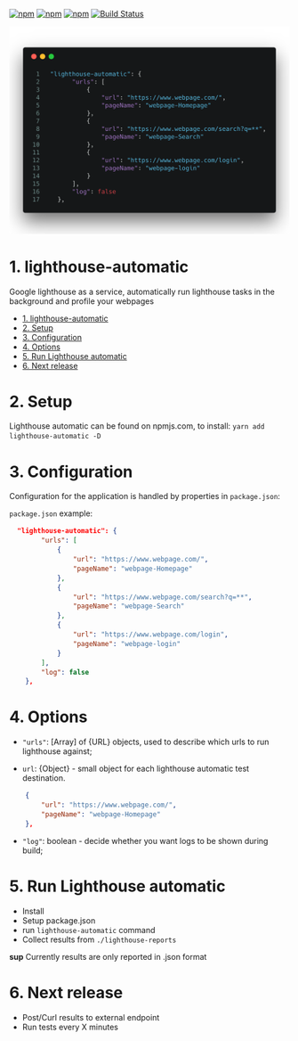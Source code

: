 [![npm](https://img.shields.io/npm/dm/lighthouse-automatic.svg)]()
[![npm](https://img.shields.io/npm/dt/lighthouse-automatic.svg)]()
[![npm](https://img.shields.io/npm/v/lighthouse-automatic.svg)]()
[![Build Status](https://travis-ci.org/dj10dj100/lighthouse-automatic.svg?branch=master)](https://travis-ci.org/dj10dj100/lighthouse-automatic)

![alt Output][lighthouse]

[lighthouse]: carbon.png 'Lighthouse Configuration'

# 1. lighthouse-automatic

Google lighthouse as a service, automatically run lighthouse tasks in the background and profile your webpages

<!-- TOC -->

- [1. lighthouse-automatic](#1-lighthouse-automatic)
- [2. Setup](#2-setup)
- [3. Configuration](#3-configuration)
- [4. Options](#4-options)
- [5. Run Lighthouse automatic](#5-run-lighthouse-automatic)
- [6. Next release](#6-next-release)

<!-- /TOC -->

# 2. Setup

Lighthouse automatic can be found on npmjs.com, to install:
`yarn add lighthouse-automatic -D`

# 3. Configuration

Configuration for the application is handled by properties in `package.json`:

`package.json` example:

```json
  "lighthouse-automatic": {
        "urls": [
            {
                "url": "https://www.webpage.com/",
                "pageName": "webpage-Homepage"
            },
            {
                "url": "https://www.webpage.com/search?q=**",
                "pageName": "webpage-Search"
            },
            {
                "url": "https://www.webpage.com/login",
                "pageName": "webpage-login"
            }
        ],
        "log": false
    },
```

# 4. Options

* `"urls"`: [Array] of {URL} objects, used to describe which urls to run lighthouse against;

- `url`: {Object} - small object for each lighthouse automatic test destination.

```json
    {
        "url": "https://www.webpage.com/",
        "pageName": "webpage-Homepage"
    },
```

<!-- * `"runOnce"`: boolean - decide whether tests should run -

"minutes": "5",
"endpoint": "", -->

* `"log"`: boolean - decide whether you want logs to be shown during build;

# 5. Run Lighthouse automatic

* Install
* Setup package.json
* run `lighthouse-automatic` command
* Collect results from `./lighthouse-reports`

**sup** Currently results are only reported in .json format

# 6. Next release

* Post/Curl results to external endpoint
* Run tests every X minutes
